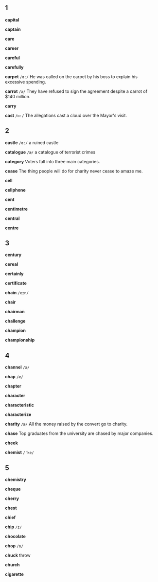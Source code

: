 ## 1
**capital**

**captain**

**care**

**career**

**careful**

**carefully**

**carpet**
`/ɑː/`
He was called on the carpet by his boss to explain his excessive spending.

**carrot**
`/æ/`
They have refused to sign the agreement despite a carrot of $140 million.

**carry**

**cast**
`/ɑː/`
The allegations cast a cloud over the Mayor's visit.

## 2
**castle**
`/ɑː/`
a ruined castle

**catalogue**
`/æ/`
a catalogue of terrorist crimes

**category**
Voters fall into  three main categories.

**cease**
The thing people will do for charity never cease to amaze me.

**cell**

**cellphone**

**cent**

**centimetre**

**central**

**centre**

## 3
**century**

**cereal**

**certainly**

**certificate**

**chain**
`/eɪn/`

**chair**

**chairman**

**challenge**

**champion**

**championship**

## 4
**channel**
`/æ/`

**chap**
`/æ/`

**chapter**

**character**

**characteristic**

**characterize**

**charity**
`/æ/`
All the money raised by the convert go to charity.

**chase**
Top graduates from the university are chased by major companies.

**cheek**

**chemist**
`/ˈke/`

## 5
**chemistry**

**cheque**

**cherry**

**chest**

**chief**

**chip**
`/ɪ/`

**chocolate**

**chop**
`/ɒ/`

**chuck**
throw

**church**

**cigarette**

